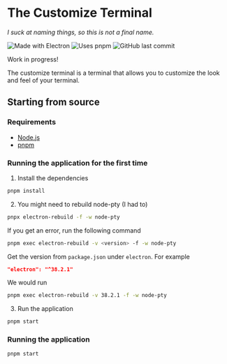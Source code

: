 # The Customize Terminal
*I suck at naming things, so this is not a final name.*

![Made with Electron](https://img.shields.io/badge/Made_with-Electron-blue?style=flat&logo=electron)
![Uses pnpm](https://img.shields.io/badge/Uses-pnpm-orange?style=flat&logo=pnpm)
![GitHub last commit](https://img.shields.io/github/last-commit/ElliNet13/customize-terminal)

Work in progress!

The customize terminal is a terminal that allows you to customize the look and feel of your terminal.

## Starting from source

### Requirements
- [Node.js](https://nodejs.org/en/download/)
- [pnpm](https://pnpm.io/)

### Running the application for the first time
1. Install the dependencies
```bash
pnpm install
```
2. You might need to rebuild node-pty (I had to)
```bash
pnpx electron-rebuild -f -w node-pty
```
If you get an error, run the following command
```bash
pnpm exec electron-rebuild -v <version> -f -w node-pty
```
Get the version from `package.json` under `electron`.
For example 
```json
"electron": "^38.2.1"
```
We would run
```bash
pnpm exec electron-rebuild -v 38.2.1 -f -w node-pty
```

3. Run the application
```bash
pnpm start
```

### Running the application
```bash
pnpm start
```